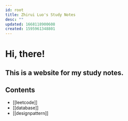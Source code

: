 ```yaml
---
id: root
title: Zhirui Luo's Study Notes
desc: ""
updated: 1668118900608
created: 1595961348801
---
```


# Hi, there!
## This is a website for my study notes.

## Contents
- [[leetcode]]
- [[database]]
- [[designpattern]]